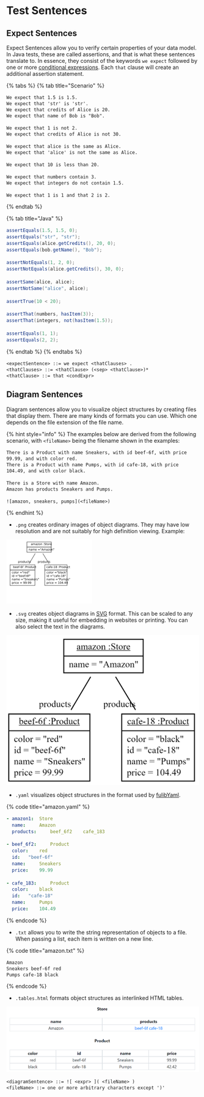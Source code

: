 # Test Sentences

## Expect Sentences

Expect Sentences allow you to verify certain properties of your data model. In Java tests, these are called assertions, and that is what these sentences translate to. In essence, they consist of the keywords `we expect` followed by one or more [conditional expressions](../expressions/conditionals.md). Each `that` clause will create an additional assertion statement.

{% tabs %}
{% tab title="Scenario" %}
```text
We expect that 1.5 is 1.5.
We expect that 'str' is 'str'.
We expect that credits of Alice is 20.
We expect that name of Bob is "Bob".

We expect that 1 is not 2.
We expect that credits of Alice is not 30.

We expect that alice is the same as Alice.
We expect that 'alice' is not the same as Alice.

We expect that 10 is less than 20.

We expect that numbers contain 3.
We expect that integers do not contain 1.5.

We expect that 1 is 1 and that 2 is 2.

```
{% endtab %}

{% tab title="Java" %}
```java
assertEquals(1.5, 1.5, 0);
assertEquals("str", "str");
assertEquals(alice.getCredits(), 20, 0);
assertEquals(bob.getName(), "Bob");

assertNotEquals(1, 2, 0);
assertNotEquals(alice.getCredits(), 30, 0);

assertSame(alice, alice);
assertNotSame("alice", alice);

assertTrue(10 < 20);

assertThat(numbers, hasItem(3));
assertThat(integers, not(hasItem(1.5));

assertEquals(1, 1);
assertEquals(2, 2);
```
{% endtab %}
{% endtabs %}

```markup
<expectSentence> ::= we expect <thatClauses> .
<thatClauses> ::= <thatClause> (<sep> <thatClause>)*
<thatClause> ::= that <condExpr>
```

## Diagram Sentences

Diagram sentences allow you to visualize object structures by creating files that display them. There are many kinds of formats you can use. Which one depends on the file extension of the file name.

{% hint style="info" %}
The examples below are derived from the following scenario, with `<fileName>` being the filename shown in the examples:

```text
There is a Product with name Sneakers, with id beef-6f, with price 99.99, and with color red.
There is a Product with name Pumps, with id cafe-18, with price 104.49, and with color black.

There is a Store with name Amazon.
Amazon has products Sneakers and Pumps.

![amazon, sneakers, pumps](<fileName>)
```
{% endhint %}

* `.png` creates ordinary images of object diagrams. They may have low resolution and are not suitably for high definition viewing. Example:

![amazon.png](../../.gitbook/assets/download.png)

* `.svg` creates object diagrams in [SVG](https://en.wikipedia.org/wiki/Scalable_Vector_Graphics) format. This can be scaled to any size, making it useful for embedding in websites or printing. You can also select the text in the diagrams.

![amazon.svg](../../.gitbook/assets/amazon-svg.png)

* `.yaml` visualizes object structures in the format used by [fulibYaml](https://github.com/fujaba/fulibYaml).

{% code title="amazon.yaml" %}
```yaml
- amazon1: 	Store
  name: 	Amazon
  products: 	beef_6f2 	cafe_183 	

- beef_6f2: 	Product
  color: 	red
  id: 	"beef-6f"
  name: 	Sneakers
  price: 	99.99

- cafe_183: 	Product
  color: 	black
  id: 	"cafe-18"
  name: 	Pumps
  price: 	104.49
```
{% endcode %}

* `.txt` allows you to write the string representation of objects to a file. When passing a list, each item is written on a new line.

{% code title="amazon.txt" %}
```markup
Amazon
Sneakers beef-6f red
Pumps cafe-18 black
```
{% endcode %}

* `.tables.html` formats object structures as interlinked HTML tables.

![amazon.tables.html](../../.gitbook/assets/amazon-tables.png)

```markup
<diagramSentence> ::= ![ <expr> ]( <fileName> )
<fileName> ::= one or more arbitrary characters except ')'
```

